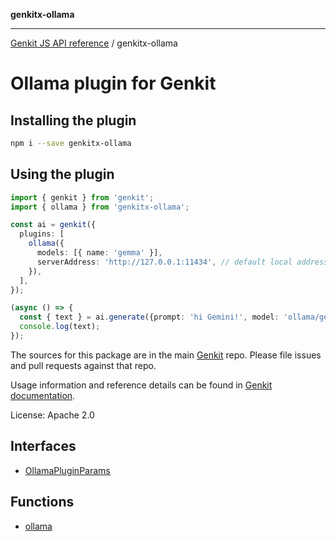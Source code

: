 **genkitx-ollama**

***

[Genkit JS API reference](../README.md) / genkitx-ollama

# Ollama plugin for Genkit

## Installing the plugin

```bash
npm i --save genkitx-ollama
```

## Using the plugin

```ts
import { genkit } from 'genkit';
import { ollama } from 'genkitx-ollama';

const ai = genkit({
  plugins: [
    ollama({
      models: [{ name: 'gemma' }],
      serverAddress: 'http://127.0.0.1:11434', // default local address
    }),
  ],
});

(async () => {
  const { text } = ai.generate({prompt: 'hi Gemini!', model: 'ollama/gemma');
  console.log(text);
});
```

The sources for this package are in the main [Genkit](https://github.com/firebase/genkit) repo. Please file issues and pull requests against that repo.

Usage information and reference details can be found in [Genkit documentation](https://firebase.google.com/docs/genkit).

License: Apache 2.0

## Interfaces

- [OllamaPluginParams](interfaces/OllamaPluginParams.md)

## Functions

- [ollama](functions/ollama.md)
